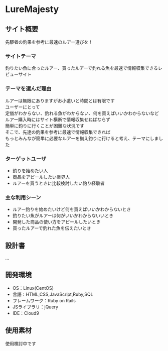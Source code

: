 # LureMajesty

## サイト概要
先駆者の釣果を参考に最速のルアー選びを！

### サイトテーマ
釣りたい魚に合ったルアー、買ったルアーで釣れる魚を最速で情報収集できるレビューサイト

### テーマを選んだ理由
ルアーは無限にありますがお小遣いと時間とは有限です<br>
ユーザーにとって<br>
定価がわからない、釣れる魚がわからない、何を買えばいいかわからないなど<br>
ルアー購入時にはサイト横断で情報収集せねばならず<br>
簡単に釣りに行くことが困難な状況です<br>
そこで、先達の釣果を参考に最速で情報収集できれば<br>
もっとみんなが簡単に必要なルアーを揃え釣りに行けると考え、テーマにしました

### ターゲットユーザ
- 釣りを始めたい人
- 商品をアピールしたい業界人
- ルアーを買うときに比較検討したい釣り経験者

### 主な利用シーン
- ルアー釣りを始めたいけど何を買えばいいかわからないとき
- 釣りたい魚がルアーは何がいいかわからないいとき
- 開発した商品の使い方をアピールしたいとき
- 買ったルアーで釣れた魚を伝えたいとき

## 設計書
...

## 開発環境
- OS：Linux(CentOS)
- 言語：HTML,CSS,JavaScript,Ruby,SQL
- フレームワーク：Ruby on Rails
- JSライブラリ：jQuery
- IDE：Cloud9

## 使用素材
使用検討中です
